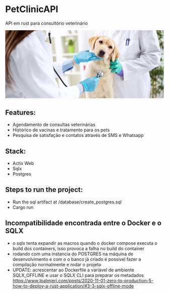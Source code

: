 # PetClinicAPI
API em rust para consultório veterinário

![screenshot](assets/banner.png)

## Features:
- Agendamento de consultas veterinárias
- Histórico de vacinas e tratamento para os pets
- Pesquisa de satisfação e contatos através de SMS e Whatsapp

## Stack:
- Actix Web
- Sqlx
- Postgres

## Steps to run the project:
- Run the sql artifact at /database/create_postgres.sql
- Cargo run

## Incompatibilidade encontrada entre o Docker e o SQLX
- o sqlx tenta expandir as macros quando o docker compose executa o build dos containers, isso
provoca a falha no build do container
- rodando com uma instancia do POSTGRES na máquina de desenvolvimento e com o o banco já criado
é possivel fazer a compilação normalmente e rodar o projeto
- UPDATE: acrescentar ao Dockerfile a variável de ambiente SQLX_OFFLINE e usar o SQLX CLI para preparar os metadados https://www.lpalmieri.com/posts/2020-11-01-zero-to-production-5-how-to-deploy-a-rust-application/#3-3-sqlx-offline-mode

